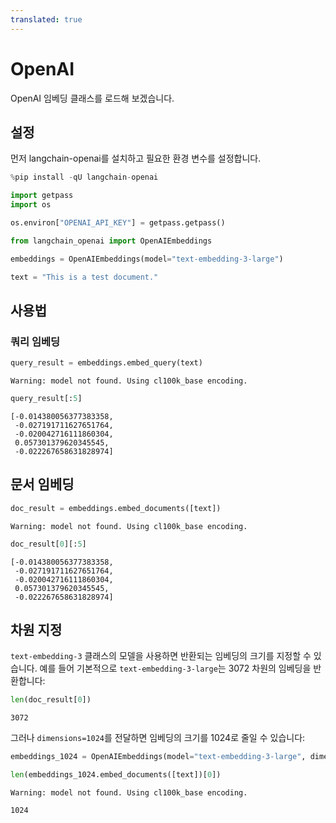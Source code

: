 ```yaml
---
translated: true
---
```


# OpenAI

OpenAI 임베딩 클래스를 로드해 보겠습니다.

## 설정

먼저 langchain-openai를 설치하고 필요한 환경 변수를 설정합니다.

```python
%pip install -qU langchain-openai
```

```python
import getpass
import os

os.environ["OPENAI_API_KEY"] = getpass.getpass()
```

```python
from langchain_openai import OpenAIEmbeddings
```

```python
embeddings = OpenAIEmbeddings(model="text-embedding-3-large")
```

```python
text = "This is a test document."
```

## 사용법

### 쿼리 임베딩

```python
query_result = embeddings.embed_query(text)
```

```output
Warning: model not found. Using cl100k_base encoding.
```

```python
query_result[:5]
```

```output
[-0.014380056377383358,
 -0.027191711627651764,
 -0.020042716111860304,
 0.057301379620345545,
 -0.022267658631828974]
```

## 문서 임베딩

```python
doc_result = embeddings.embed_documents([text])
```

```output
Warning: model not found. Using cl100k_base encoding.
```

```python
doc_result[0][:5]
```

```output
[-0.014380056377383358,
 -0.027191711627651764,
 -0.020042716111860304,
 0.057301379620345545,
 -0.022267658631828974]
```

## 차원 지정

`text-embedding-3` 클래스의 모델을 사용하면 반환되는 임베딩의 크기를 지정할 수 있습니다. 예를 들어 기본적으로 `text-embedding-3-large`는 3072 차원의 임베딩을 반환합니다:

```python
len(doc_result[0])
```

```output
3072
```

그러나 `dimensions=1024`를 전달하면 임베딩의 크기를 1024로 줄일 수 있습니다:

```python
embeddings_1024 = OpenAIEmbeddings(model="text-embedding-3-large", dimensions=1024)
```

```python
len(embeddings_1024.embed_documents([text])[0])
```

```output
Warning: model not found. Using cl100k_base encoding.
```

```output
1024
```
